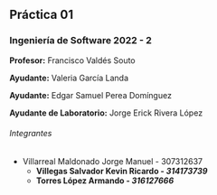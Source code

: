 ## Práctica 01

### Ingeniería de Software 2022 - 2

**Profesor:** Francisco Valdés Souto

**Ayudante:** Valeria García Landa

**Ayudante:** Edgar Samuel Perea Domínguez

**Ayudante de Laboratorio:** Jorge Erick Rivera López

###### Integrantes

  - Villarreal Maldonado Jorge Manuel - 307312637
	- **Villegas Salvador Kevin Ricardo - *314173739***
	- **Torres López Armando - *316127666***
